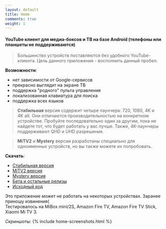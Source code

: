 ```yaml
---
layout: default
title: Home
comments: true
weight: 1
---
```


#### YouTube клиент для медиа-боксов и ТВ на базе Android (телефоны или планшеты не поддерживаются)

> Большинство устройств поставляются без удобного YouTube-клиента. Цель данного приложения - восполнить данный пробел.

**Возможности**:
- нет зависимости от Google-сервисов
- прекрасно выглядит на экране ТВ
- поддержка "родного" пульта управления
- локализованная клавиатура для поиска
- поддержка всех языков

> **Стабильная** версия содержит четыре лаунчера: 720, 1080, 4K и 4K alt. Они отличаются производительностью на конкретном устройстве. Пробуйте последовательно один за другим, пока не найдете тот, что будет работать у вас лучше. Также, 4K-лаунчеры поддерживают QHD и UHD разрешения.

> **MiTV2** и **Mystery** версии разработаны специально для одноименных устройств, но вы также можете их попробовать.

**Скачать**:
- [Стабильная версия]({{site.binaries.unified}})   
- [MiTV2 версия]({{site.binaries.MiTV2}})   
- [Mystery версия]({{site.binaries.MiTV2}})   
- [Бета и остальные релизы](https://github.com/yuliskov/SmartYouTubeTV/releases)  
- [Исходный код](https://github.com/yuliskov/SmartYouTubeTV)  
 
Это приложение может не работать на некоторых устройствах. Заранее приношу извинения(  
Тестировалось на MiBox mini/2S, Amazon Fire TV, Amazon Fire TV Stick, Xiaomi Mi TV 3.

*Скриншоты*:
{% include home-screenshots.html %}